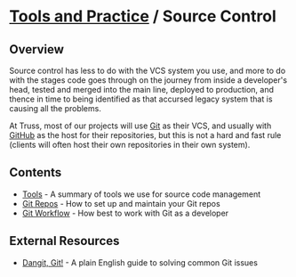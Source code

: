 # [Tools and Practice](../README.md) / Source Control

## Overview

Source control has less to do with the VCS system you use, and more to
do with the stages code goes through on the journey from inside a
developer's head, tested and merged into the main line, deployed to
production, and thence in time to being identified as that accursed
legacy system that is causing all the problems.

At Truss, most of our projects will use [Git](https://git-scm.com/) as
their VCS, and usually with [GitHub](https://github.com) as the host for
their repositories, but this is not a hard and fast rule (clients will
often host their own repositories in their own system).

## Contents

* [Tools](./tools.md) - A summary of tools we use for source code management
* [Git Repos](./git-repos.md) - How to set up and maintain your Git repos
* [Git Workflow](./git-workflow.md) - How best to work with Git as a developer

## External Resources

* [Dangit, Git!](https://dangitgit.com) - A plain English guide to solving common Git issues
